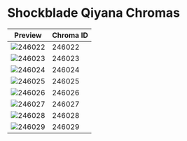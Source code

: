 # Shockblade Qiyana Chromas

| Preview | Chroma ID |
|---------|-----------|
| ![246022](https://raw.communitydragon.org/latest/plugins/rcp-be-lol-game-data/global/default/v1/champion-chroma-images/246/246022.png) | 246022 |
| ![246023](https://raw.communitydragon.org/latest/plugins/rcp-be-lol-game-data/global/default/v1/champion-chroma-images/246/246023.png) | 246023 |
| ![246024](https://raw.communitydragon.org/latest/plugins/rcp-be-lol-game-data/global/default/v1/champion-chroma-images/246/246024.png) | 246024 |
| ![246025](https://raw.communitydragon.org/latest/plugins/rcp-be-lol-game-data/global/default/v1/champion-chroma-images/246/246025.png) | 246025 |
| ![246026](https://raw.communitydragon.org/latest/plugins/rcp-be-lol-game-data/global/default/v1/champion-chroma-images/246/246026.png) | 246026 |
| ![246027](https://raw.communitydragon.org/latest/plugins/rcp-be-lol-game-data/global/default/v1/champion-chroma-images/246/246027.png) | 246027 |
| ![246028](https://raw.communitydragon.org/latest/plugins/rcp-be-lol-game-data/global/default/v1/champion-chroma-images/246/246028.png) | 246028 |
| ![246029](https://raw.communitydragon.org/latest/plugins/rcp-be-lol-game-data/global/default/v1/champion-chroma-images/246/246029.png) | 246029 |